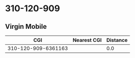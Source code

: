 # 310-120-909
## Virgin Mobile


| CGI | Nearest CGI | Distance |
|-----|-------------|----------|
| 310-120-909-6361163 |  | 0.0 |
